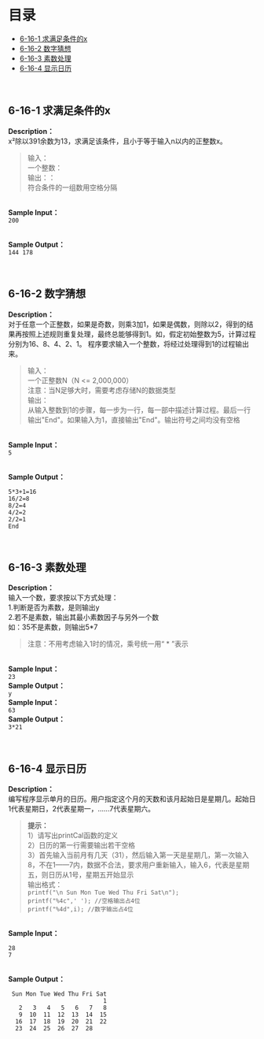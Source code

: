 # 目录
* [6-16-1 求满足条件的x](#6-16-1-求满足条件的x)
* [6-16-2 数字猜想](#6-16-2-数字猜想)
* [6-16-3 素数处理](#6-16-3-素数处理)
* [6-16-4 显示日历](#6-16-4-显示日历)

<br>

## 6-16-1 求满足条件的x
**Description：**<br>
x²除以391余数为13，求满足该条件，且小于等于输入n以内的正整数x。
>输入：<br>
>一个整数：<br>
>输出：：<br>
>符合条件的一组数用空格分隔

<br>**Sample Input：**<br>
`200`

<br>**Sample Output：**<br>
`144 178 `

<br>

## 6-16-2 数字猜想
**Description：**<br>
对于任意一个正整数，如果是奇数，则乘3加1，如果是偶数，则除以2，得到的结果再按照上述规则重复处理，最终总能够得到1。如，假定初始整数为5，计算过程分别为16、8、4、2、1。 
程序要求输入一个整数，将经过处理得到1的过程输出来。
>输入：<br>
>一个正整数N（N <= 2,000,000）<br>
>注意：当N足够大时，需要考虑存储N的数据类型<br>
>输出：<br>
>从输入整数到1的步骤，每一步为一行，每一部中描述计算过程。最后一行输出"End"。如果输入为1，直接输出"End"。输出符号之间均没有空格

<br>**Sample Input：**<br>
`5`

<br>**Sample Output：**<br>
```
5*3+1=16
16/2=8
8/2=4
4/2=2
2/2=1
End
```

<br>

## 6-16-3 素数处理
**Description：**<br>
输入一个数，要求按以下方式处理：<br>
1.判断是否为素数，是则输出y<br>
2.若不是素数，输出其最小素数因子与另外一个数<br>
如：35不是素数，则输出5*7
>注意：不用考虑输入1时的情况，乘号统一用“ * ”表示

<br>**Sample Input：**<br>
`23`
<br>**Sample Output：**<br>
`y`
<br>**Sample Input：**<br>
`63`
<br>**Sample Output：**<br>
`3*21`

<br>

## 6-16-4 显示日历
**Description：**<br>
编写程序显示单月的日历。用户指定这个月的天数和该月起始日是星期几。起始日1代表星期日，2代表星期一，......7代表星期六。
>**提示：**<br>
>1）请写出printCal函数的定义<br>
>2）日历的第一行需要输出若干空格<br>
>3）首先输入当前月有几天（31），然后输入第一天是星期几，第一次输入8，不在1——7内，数据不合法，要求用户重新输入，输入6，代表是星期五，则日历从1号，星期五开始显示<br>
>输出格式：<br>
>`printf("\n Sun Mon Tue Wed Thu Fri Sat\n");`<br>
>`printf("%4c",' '); //空格输出占4位`<br>
>`printf("%4d",i); //数字输出占4位`

<br>**Sample Input：**<br>
```
28
7
```

<br>**Sample Output：**<br>
```
 Sun Mon Tue Wed Thu Fri Sat
                           1
   2   3   4   5   6   7   8
   9  10  11  12  13  14  15
  16  17  18  19  20  21  22
  23  24  25  26  27  28
  ```